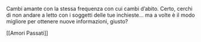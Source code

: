 Cambi amante con la stessa frequenza con cui cambi d’abito. Certo, cerchi di non andare a letto con i soggetti delle tue inchieste... ma a volte è il modo migliore per ottenere nuove informazioni, giusto?

[[Amori Passati]]